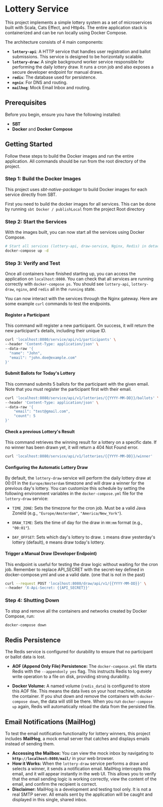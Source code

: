 # Lottery Service

This project implements a simple lottery system as a set of microservices built with Scala, Cats Effect, and Http4s. The entire application stack is containerized and can be run locally using Docker Compose.

The architecture consists of 4 main components:

* **`lottery-api`**: A HTTP service that handles user registration and ballot submissions. This service is designed to be horizontally scalable.
* **`lottery-draw`**: A single background worker service responsible for performing the daily lottery draw. It runs a cron job and also exposes a secure developer endpoint for manual draws.
* **`redis`**: The database used for persistence.
* **`ngnix`**: For DNS and routing.
* **`mailhog`**: Mock Email Inbox and routing.

## Prerequisites

Before you begin, ensure you have the following installed:

* **SBT**
* **Docker** and **Docker Compose**

## Getting Started

Follow these steps to build the Docker images and run the entire application. All commands should be run from the root directory of the project.

### Step 1: Build the Docker Images

This project uses *sbt-native-packager* to build Docker images for each service directly from SBT. 

First you need to build the docker images for all services. 
This can be done by running `sbt Docker / publishLocal` from the project Root directory 

### Step 2: Start the Services

With the images built, you can now start all the services using Docker Compose.

```bash
# Start all services (lottery-api, draw-service, Nginx, Redis) in detached mode
docker-compose up -d
```

### Step 3: Verify and Test

Once all containers have finished starting up, you can access the application on `localhost:8080`. You can check that all services are running correctly with `docker-compose ps`. You should see `lottery-api`, `lottery-draw`, `nginx`, and `redis` all in the `running` state.

You can now interact with the services through the Nginx gateway. Here are some example `curl` commands to test the endpoints.

#### **Register a Participant**

  This command will register a new participant. On success, it will return the new participant's details, including their unique ID.

  ```bash
curl 'localhost:8080/service/api/v1/participants' \
--header 'Content-Type: application/json' \
--data-raw '{
    "name": "John",
    "email": "john.doe@example.com"
}'
  ```
  
#### **Submit Ballots for Today's Lottery**

This command submits 5 ballots for the participant with the given email. Note that you must register the participant first with their email.

```bash
curl 'localhost:8080/service/api/v1/lotteries/{{YYYY-MM-DD}}/ballots' \
--header 'Content-Type: application/json' \
--data-raw '{
    "email": "test@gmail.com",
    "count": 5
}'
```

#### **Check a previous Lottery's Result**

This command retrieves the winning result for a lottery on a specific date. If no winner has been drawn yet, it will return a 404 Not Found error.

```bash
curl 'localhost:8080/service/api/v1/lotteries/{{YYYY-MM-DD}}/winner'
```

#### **Configuring the Automatic Lottery Draw**

By default, the `lottery-draw` service will perform the daily lottery draw at 00:01 in the `Europe/Amsterdam` timezone and will draw a winner for the previous day's lottery.
You can customize this schedule by setting the following environment variables in the `docker-compose.yml` file for the `lottery-draw` service:

* `TIME_ZONE`: Sets the timezone for the cron job. Must be a valid Java ZoneId (e.g., `"Europe/Amsterdam"`, `"America/New_York"`).

* `DRAW_TIME`: Sets the time of day for the draw in `HH:mm` format (e.g., `"00:01"`).

* `DAY_OFFSET`: Sets which day's lottery to draw. `1` means draw yesterday's lottery (default), `0` means draw today's lottery.

#### **Trigger a Manual Draw (Developer Endpoint)**

This endpoint is useful for testing the draw logic without waiting for the cron job. Remember to replace API_SECRET with the secret-key defined in docker-compose.yml and use a valid date. (one that is not in the past)

```bash
curl --request POST 'localhost:8080/draw/api/v1/{{YYYY-MM-DD}}' \
--header 'X-Api-Secret: {{API_SECRET}}'
```

### Step 4: Shutting Down

To stop and remove all the containers and networks created by Docker Compose, run: 
```bash
docker-compose down
```

## Redis Persistence

The Redis service is configured for durability to ensure that no participant or ballot data is lost.

* **AOF (Append Only File) Persistence:** The `docker-compose.yml` file starts Redis with the `--appendonly yes` flag. This instructs Redis to log every write operation to a file on disk, providing strong durability.

* **Docker Volume:** A named volume (`redis_data`) is configured to store this AOF file. This means the data lives on your host machine, outside the container. If you shut down and remove the containers with `docker-compose down`, the data will still be there. When you run `docker-compose up` again, Redis will automatically reload the data from the persisted file.

## Email Notifications (MailHog)

To test the email notification functionality for lottery winners, this project includes **MailHog**, a mock email server that catches and displays emails instead of sending them.

* **Accessing the Mailbox:** You can view the mock inbox by navigating to **`http://localhost:8080/mail/`** in your web browser.
* **How it Works:** When the `lottery-draw` service performs a draw and selects a winner, it sends a notification email. MailHog intercepts this email, and it will appear instantly in the web UI. This allows you to verify that the email sending logic is working correctly, view the content of the email, and confirm the recipient is correct.
* **Disclaimer:** MailHog is a development and testing tool only. It is not a real SMTP server. All emails sent by the application will be caught and displayed in this single, shared inbox.